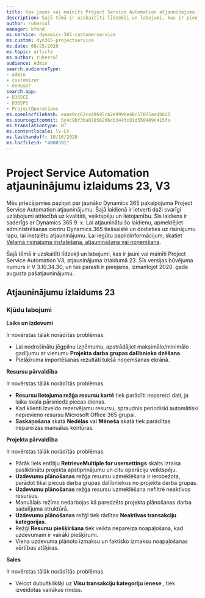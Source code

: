 ```yaml
---
title: Kas jauns vai mainīts Project Service Automation atjauninājumu izlaidumā 23, V3
description: Šajā tēmā ir uzskaitīti līdzekļi un labojumi, kas ir pieejami Project Service Automation atjauninājumu izlaidumā 23, V3.
author: ruhercul
manager: kfend
ms.service: dynamics-365-customerservice
ms.custom: dyn365-projectservice
ms.date: 08/25/2020
ms.topic: article
ms.author: ruhercul
audience: Admin
search.audienceType:
- admin
- customizer
- enduser
search.app:
- D365CE
- D365PS
- ProjectOperations
ms.openlocfilehash: eaae9cc62c449695cb2e999be48c57075aadbb21
ms.sourcegitcommit: 5c4c9bf3ba018562d6cb3443c01d550489c415fa
ms.translationtype: HT
ms.contentlocale: lv-LV
ms.lasthandoff: 10/16/2020
ms.locfileid: "4080391"
---
```

# <a name="project-service-automation-update-release-23-v3"></a>Project Service Automation atjauninājumu izlaidums 23, V3

Mēs priecājamies paziņot par jaunāko Dynamics 365 pakalpojuma Project Service Automation atjauninājumu. Šajā laidienā ir ietverti daži svarīgi uzlabojumi attiecībā uz kvalitāti, veiktspēju un lietojamību. Šis laidiens ir saderīgs ar Dynamics 365 9. x. Lai atjauninātu šo laidienu, apmeklējiet administrēšanas centru Dynamics 365 tiešsaistē un dodieties uz risinājumu lapu, lai instalētu atjauninājumu. Lai iegūtu papildinformācijum, skatiet [Vēlamā risinājuma instalēšana, atjaunināšana vai noņemšana](https://docs.microsoft.com/power-platform/admin/install-remove-preferred-solution).

Šajā tēmā ir uzskaitīti līdzekļi un labojumi, kas ir jauni vai mainīti Project Service Automation V3, atjauninājuma izlaidumā 23. Šīs versijas būvējuma numurs ir V 3.10.34.30, un tas parasti ir pieejams, izmantojot 2020. gada augusta pašatjauninājumu.

## <a name="update-release-23"></a>Atjauninājumu izlaidums 23

### <a name="bug-fixes"></a>Kļūdu labojumi

**Laiks un izdevumi**

Ir novērstas tālāk norādītās problēmas.
- Lai nodrošinātu jēgpilnu izņēmumu, apstrādājiet maksimālo/minimālo gadījumu ar vienumu **Projekta darba grupas dalībnieka dzēšana**.
- Piešķīruma importēšanas rezultāti tukšā noņemšanas ekrānā.

**Resursu pārvaldība**

Ir novērstas tālāk norādītās problēmas.

- **Resursu lietojuma režģa resursu kartē** tiek parādīti nepareizi dati, ja laika skala pārsniedz piecas dienas.
- Kad klienti izveido rezervējamu resursu, spraudnis periodiski automātiski nepievieno resursu Microsoft Office 365 grupai.
- **Saskaņošana** skatā **Nedēļas** vai **Mēneša** skatā tiek parādītas nepareizas manuālas kontūras.

**Projekta pārvaldība**

Ir novērstas tālāk norādītās problēmas.

- Pārāk liels entītiju **RetrieveMultiple for usersettings** skaits izraisa pasliktinātu projekta apstiprinājumu un citu operāciju veiktspēju.
- **Uzdevumu plānošanas** režģa resursu uzmeklēšana ir ierobežota, parādot tikai piecus darba grupas dalībniekus no projekta darba grupas. 
- **Uzdevumu plānošanas** režģa resursu uzmeklēšana nefiltrē neaktīvos resursus.
- Manuālais režīms nedarbojas kā paredzēts projekta plānošanas darba sadalījuma struktūrā.
- **Uzdevumu plānošanas** režģī tiek rādītas **Neaktīvas transakciju kategorijas**.
- Režģī **Resursu piešķiršana** tiek veikta nepareiza noapaļošana, kad uzdevumam ir vairāki piešķīrumi.
- Viena uzdevuma plānoto izmaksu un faktisko izmaksu noapaļošanas vērtības atšķiras.

**Sales**

Ir novērstas tālāk norādītās problēmas.

- Veicot dubultklikšķi uz **Visu transakciju kategoriju ienese** , tiek izveidotas vairākas rindas.
